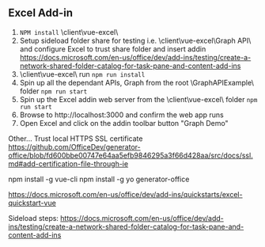 ## Excel Add-in

1. `NPM install` \client\vue-excel\
2. Setup sideload folder share for testing i.e. \client\vue-excel\Graph API\ and configure Excel to trust share folder and insert addin
https://docs.microsoft.com/en-us/office/dev/add-ins/testing/create-a-network-shared-folder-catalog-for-task-pane-and-content-add-ins
3. \client\vue-excel\ run `npm run install`
4. Spin up all the dependant APIs, Graph from the root \GraphAPIExample\ folder `npm run start`
5. Spin up the Excel addin web server from the \client\vue-excel\ folder `npm run start`
6. Browse to http://localhost:3000 and confirm the web app runs
7. Open Excel and click on the addin toolbar button "Graph Demo"

Other... Trust local HTTPS SSL certificate
https://github.com/OfficeDev/generator-office/blob/fd600bbe00747e64aa5efb9846295a3f66d428aa/src/docs/ssl.md#add-certification-file-through-ie

npm install -g vue-cli
npm install -g yo generator-office

https://docs.microsoft.com/en-us/office/dev/add-ins/quickstarts/excel-quickstart-vue 

Sideload steps:
https://docs.microsoft.com/en-us/office/dev/add-ins/testing/create-a-network-shared-folder-catalog-for-task-pane-and-content-add-ins